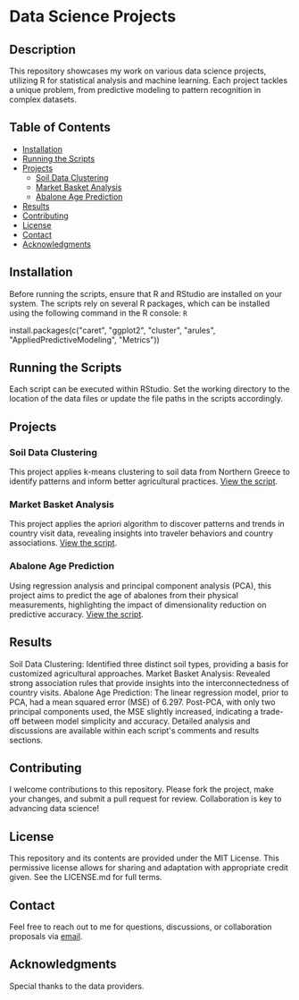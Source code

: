 # Data Science Projects

## Description
This repository showcases my work on various data science projects, utilizing R for statistical analysis and machine learning. Each project tackles a unique problem, from predictive modeling to pattern recognition in complex datasets.

## Table of Contents
- [Installation](#installation)
- [Running the Scripts](#running-the-scripts)
- [Projects](#projects)
  - [Soil Data Clustering](#soil-data-clustering)
  - [Market Basket Analysis](#market-basket-analysis)
  - [Abalone Age Prediction](#abalone-age-prediction)
- [Results](#results)
- [Contributing](#contributing)
- [License](#license)
- [Contact](#contact)
- [Acknowledgments](#acknowledgments)

## Installation
Before running the scripts, ensure that R and RStudio are installed on your system. The scripts rely on several R packages, which can be installed using the following command in the R console:
`R`

install.packages(c("caret", "ggplot2", "cluster", "arules", "AppliedPredictiveModeling", "Metrics"))

## Running the Scripts
Each script can be executed within RStudio. Set the working directory to the location of the data files or update the file paths in the scripts accordingly.

## Projects
### Soil Data Clustering
This project applies k-means clustering to soil data from Northern Greece to identify patterns and inform better agricultural practices. [View the script](Machine%20Learning%20Algorithms/Soil%20Dataset%20-%20k%20means%20clustering.R).

### Market Basket Analysis
This project applies the apriori algorithm to discover patterns and trends in country visit data, revealing insights into traveler behaviors and country associations. [View the script](Machine%20Learning%20Algorithms/Countries%20Dataset%20-%20apriori%20algorithm.R).

### Abalone Age Prediction
Using regression analysis and principal component analysis (PCA), this project aims to predict the age of abalones from their physical measurements, highlighting the impact of dimensionality reduction on predictive accuracy.  [View the script](Machine%20Learning%20Algorithms/Abalone%20Dataset%20-%20linear%20regression%2Bpca.R).

## Results
Soil Data Clustering: Identified three distinct soil types, providing a basis for customized agricultural approaches.
Market Basket Analysis: Revealed strong association rules that provide insights into the interconnectedness of country visits.
Abalone Age Prediction: The linear regression model, prior to PCA, had a mean squared error (MSE) of 6.297. Post-PCA, with only two principal components used, the MSE slightly increased, indicating a trade-off between model simplicity and accuracy.
Detailed analysis and discussions are available within each script's comments and results sections.

## Contributing
I welcome contributions to this repository. Please fork the project, make your changes, and submit a pull request for review. Collaboration is key to advancing data science!

## License
This repository and its contents are provided under the MIT License. This permissive license allows for sharing and adaptation with appropriate credit given. See the LICENSE.md for full terms.

## Contact
Feel free to reach out to me for questions, discussions, or collaboration proposals via [email](mailto:apolyzoidis@hotmail.com).

## Acknowledgments
Special thanks to the data providers.

